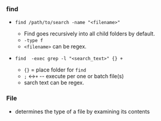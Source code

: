 ### find

* `find /path/to/search -name "<filename>"`
    *  Find goes recursively into all child folders by default.
    * `-type f`
    * `<filename>` can be regex.

* `find `<path>` -exec grep -l "<search_text>" {} +`
    * `{}` = place folder for `find`
    * `;` <->`+` -- execute per one or batch file(s)
    * sarch text can be regex.

### File

* determines the type of a file by examining its contents 
